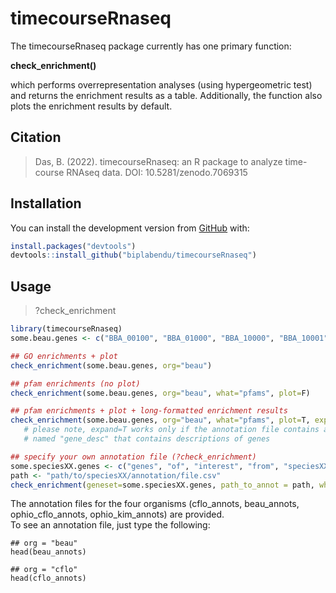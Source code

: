 
<!-- README.md is generated from README.Rmd. Please edit that file -->
timecourseRnaseq
================

<!-- badges: start -->
<!-- badges: end -->
The timecourseRnaseq package currently has one primary function:    
   
**check_enrichment()**    
   
which performs overrepresentation analyses (using hypergeometric test) and returns the enrichment results as a table. Additionally, the function also plots the enrichment results by default.

Citation
------------

> Das, B. (2022). timecourseRnaseq: an R package to analyze time-course RNAseq data. DOI: 10.5281/zenodo.7069315



Installation
------------

You can install the development version from [GitHub](https://github.com/) with:

``` r
install.packages("devtools")
devtools::install_github("biplabendu/timecourseRnaseq")
```

Usage
-------

> ?check_enrichment 

``` r
library(timecourseRnaseq)
some.beau.genes <- c("BBA_00100", "BBA_01000", "BBA_10000", "BBA_10001", "BBA_10002", "BBA_10003", "BBA_10004")

## GO enrichments + plot
check_enrichment(some.beau.genes, org="beau")

## pfam enrichments (no plot)
check_enrichment(some.beau.genes, org="beau", what="pfams", plot=F)

## pfam enrichments + plot + long-formatted enrichment results
check_enrichment(some.beau.genes, org="beau", what="pfams", plot=T, expand=T)
   # please note, expand=T works only if the annotation file contains a column 
   # named "gene_desc" that contains descriptions of genes

## specify your own annotation file (?check_enrichment)
some.speciesXX.genes <- c("genes", "of", "interest", "from", "speciesXX") # geneset
path <- "path/to/speciesXX/annotation/file.csv" 
check_enrichment(geneset=some.speciesXX.genes, path_to_annot = path, what="GOs") # double-check if sep needs to be specified

```
    
    
The annotation files for the four organisms (cflo_annots, beau_annots, ophio_cflo_annots, ophio_kim_annots) are provided.    
To see an annotation file, just type the following:

```
## org = "beau"
head(beau_annots)

## org = "cflo"
head(cflo_annots)

```
